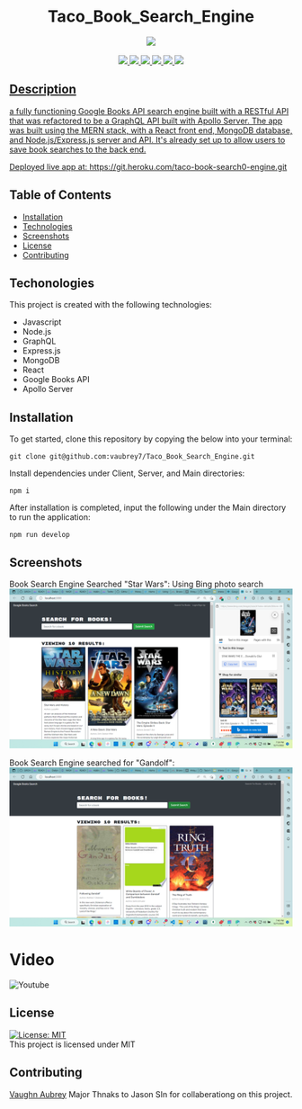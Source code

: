 
<h1 align="center"> Taco_Book_Search_Engine</h1>

<p align="center">
    <a href="https://github.com/vaubrey7"><img src="https://img.shields.io/github/followers/jasonsin88?style=social" target="_blank" /></a>
    <a href="https://twitter.com/interact_co">
      
</p>

<p align="center">
    <img src="https://img.shields.io/badge/GraphQL-red" />
    <img src="https://img.shields.io/badge/Javascript-green" />
    <img src="https://img.shields.io/badge/Node.js-violet" />
    <img src="https://img.shields.io/badge/MongoDB-orange"  />
    <img src="https://img.shields.io/badge/Express.js-yellow"  />
    <img src="https://img.shields.io/badge/React-deepskyblue"  />
</p>

## Description

a fully functioning Google Books API search engine built with a RESTful API that was refactored to be a GraphQL API built with Apollo Server. The app was built using the MERN stack, with a React front end, MongoDB database, and Node.js/Express.js server and API. It's already set up to allow users to save book searches to the back end.

Deployed live app at: https://git.heroku.com/taco-book-search0-engine.git

## Table of Contents
- [Installation](#installation)
- [Technologies](#technologies)
- [Screenshots](#screenshots)
- [License](#license)
- [Contributing](#contributing)

## Techonologies

This project is created with the following technologies:
- Javascript
- Node.js
- GraphQL
- Express.js
- MongoDB
- React
- Google Books API
- Apollo Server

## Installation
To get started, clone this repository by copying the below into your terminal:
<br>
```
git clone git@github.com:vaubrey7/Taco_Book_Search_Engine.git
```

Install dependencies under Client, Server, and Main directories:
```
npm i
```

After installation is completed, input the following under the Main directory to run the application:
```
npm run develop
```

## Screenshots
Book Search Engine Searched "Star Wars": Using Bing photo search 
![BookSearchEngine](./Assets/2022-12-11%20(7).png)

Book Search Engine searched for "Gandolf":
![Gandolf](./Assets/2022-12-11%20(8).png)

# Video 
![Youtube](https://youtu.be/MG9d9O18Uqs)

## License
[![License: MIT](https://img.shields.io/badge/License-MIT-red.svg)](https://opensource.org/licenses/MIT) <br/>
This project is licensed under MIT

## Contributing
 [Vaughn Aubrey](https://github.com/vaubrey7)
 Major Thnaks to Jason SIn for collaberationg on this project.
